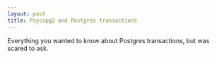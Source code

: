 ```yaml
---
layout: post
title: Psycopg2 and Postgres transactions
---
```


Everything you wanted to know about Postgres transactions, but was scared to ask.
